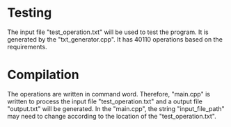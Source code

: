 # Testing
The input file "test_operation.txt" will be used to test the program. It is generated by the "txt_generator.cpp". It has 40110 operations based on the requirements. 
# Compilation
The operations are written in command word. Therefore, "main.cpp" is written to process the input file "test_operation.txt" and a output file "output.txt" will be generated. 
In the "main.cpp", the string "input_file_path" may need to change according to the location of the "test_operation.txt".
